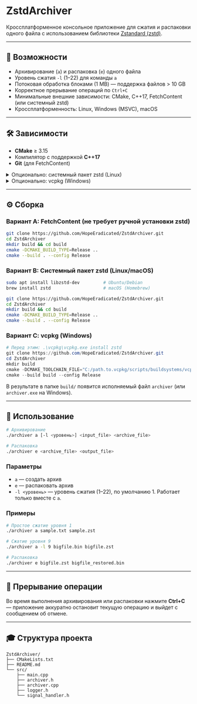 # ZstdArchiver

Кроссплатформенное консольное приложение для сжатия и распаковки одного файла с использованием библиотеки [Zstandard (zstd)](https://github.com/facebook/zstd).

---

## 🎯 Возможности

- Архивирование (`a`) и распаковка (`e`) одного файла  
- Уровень сжатия `-l` (1–22) для команды `a`  
- Потоковая обработка блоками (1 MB) — поддержка файлов > 10 GB  
- Корректное прерывание операций по `Ctrl+C`  
- Минимальные внешние зависимости: CMake, C++17, FetchContent (или системный zstd)  
- Кроссплатформенность: Linux, Windows (MSVC), macOS  

---

## 🛠 Зависимости

- **CMake** ≥ 3.15  
- Компилятор с поддержкой **C++17**  
- **Git** (для FetchContent)  

<details>
<summary>Опционально: системный пакет zstd (Linux)</summary>

```bash
sudo apt update && sudo apt install libzstd-dev
```
</details>

<details>
<summary>Опционально: vcpkg (Windows)</summary>

```powershell
git clone https://github.com/microsoft/vcpkg.git
.\vcpkg\bootstrap-vcpkg.bat
.\vcpkg\vcpkg.exe install zstd
```
</details>

---

## ⚙ Сборка

### Вариант A: FetchContent (не требует ручной установки zstd)

```bash
git clone https://github.com/HopeEradicated/ZstdArchiver.git
cd ZstdArchiver
mkdir build && cd build
cmake -DCMAKE_BUILD_TYPE=Release ..
cmake --build . --config Release
```

### Вариант B: Системный пакет zstd (Linux/macOS)

```bash
sudo apt install libzstd-dev         # Ubuntu/Debian
brew install zstd                    # macOS (Homebrew)

git clone https://github.com/HopeEradicated/ZstdArchiver.git
cd ZstdArchiver
mkdir build && cd build
cmake -DCMAKE_BUILD_TYPE=Release ..
cmake --build . --config Release
```

### Вариант C: vcpkg (Windows)

```powershell
# Перед этим: .\vcpkg\vcpkg.exe install zstd
git clone https://github.com/HopeEradicated/ZstdArchiver.git
cd ZstdArchiver
mkdir build
cmake -DCMAKE_TOOLCHAIN_FILE="C:/path.to.vcpkg/scripts/buildsystems/vcpkg.cmake" -DCMAKE_BUILD_TYPE=Release -B build
cmake --build build --config Release
```

В результате в папке `build/` появится исполняемый файл `archiver` (или `archiver.exe` на Windows).

---

## 🚀 Использование

```bash
# Архивирование
./archiver a [-l <уровень>] <input_file> <archive_file>

# Распаковка
./archiver e <archive_file> <output_file>
```

### Параметры

- `a` — создать архив  
- `e` — распаковать архив  
- `-l <уровень>` — уровень сжатия (1–22), по умолчанию 1. Работает только вместе с `a`.  

### Примеры

```bash
# Простое сжатие уровня 1
./archiver a sample.txt sample.zst

# Сжатие уровня 9
./archiver a -l 9 bigfile.bin bigfile.zst

# Распаковка
./archiver e bigfile.zst bigfile_restored.bin
```

---

## 🛑 Прерывание операции

Во время выполнения архивирования или распаковки нажмите **Ctrl+C** — приложение аккуратно остановит текущую операцию и выйдет с сообщением об отмене.

---

## 🎓 Структура проекта

```
ZstdArchiver/
├── CMakeLists.txt
├── README.md
└── src/
    ├── main.cpp
    ├── archiver.h
    ├── archiver.cpp
    ├── logger.h
    └── signal_handler.h
```
